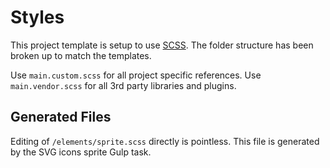 # Styles

This project template is setup to use [SCSS](http://sass-lang.com/). The folder structure has been broken up to match the templates.

Use `main.custom.scss` for all project specific references. Use `main.vendor.scss` for all 3rd party libraries and plugins.

## Generated Files

Editing of `/elements/sprite.scss` directly is pointless. This file is generated by the SVG icons sprite Gulp task.